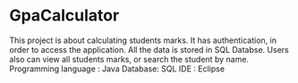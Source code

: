 # GpaCalculator

This project is about calculating students marks. It has authentication, in order to access the application. All the data is stored in 
SQL Databse. Users also can view all students marks, or search the student by name.
Programming language : Java
Database: SQL
IDE : Eclipse

